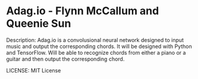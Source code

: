 # Adag.io - Flynn McCallum and Queenie Sun

Description:
Adag.io is a convolusional neural network designed to input music and output the corresponding chords. 
It will be designed with Python and TensorFlow. Will be able to recognize chords from either a piano or a 
guitar and then output the corresponding chord. 

LICENSE: MIT License


